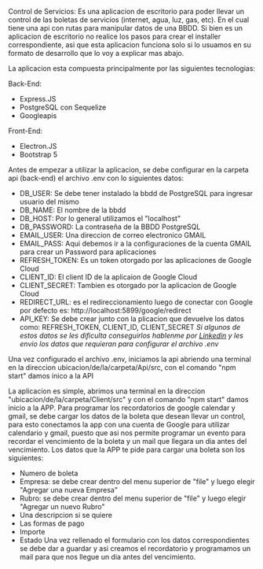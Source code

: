 Control de Servicios: 
Es una aplicacion de escritorio para poder llevar un control de las boletas de servicios (internet, agua, luz, gas, etc). 
En el cual tiene una api con rutas para manipular datos de una BBDD. 
Si bien es un aplicacion de escritorio no realice los pasos para crear el installer correspondiente, 
asi que esta aplicacion funciona solo si lo usuamos en su formato de desarrollo que lo voy a explicar mas abajo.

La aplicacion esta compuesta principalmente por las siguientes tecnologias: 

Back-End: 
  - Express.JS
  - PostgreSQL con Sequelize
  - Googleapis

Front-End:
  - Electron.JS
  - Bootstrap 5

Antes de empezar a utilizar la aplicacion, se debe configurar en la carpeta api (back-end) el archivo .env con lo siguientes datos: 
  - DB_USER: Se debe tener instalado la bbdd de PostgreSQL para ingresar usuario del mismo
  - DB_NAME: El nombre de la bbdd
  - DB_HOST: Por lo general utilizamos el "localhost"
  - DB_PASSWORD: La contraseña de la BBDD PostgreSQL
  - EMAIL_USER: Una direccion de correo electronico GMAIL
  - EMAIL_PASS: Aqui debemos ir a la configuraciones de la cuenta GMAIL para crear un Password para aplicaciones
  - REFRESH_TOKEN: Es un token otorgado por las aplicaciones de Google Cloud
  - CLIENT_ID: El client ID de la aplicaion de Google Cloud
  - CLIENT_SECRET: Tambien es otorgado por la aplicacion de Google Cloud 
  - REDIRECT_URL: es el redireccionamiento luego de conectar con Google por defecto es: http://localhost:5899/google/redirect
  - API_KEY: Se debe crear junto con la plicacion que devuelve los datos como: REFRESH_TOKEN, CLIENT_ID, CLIENT_SECRET
*Si algunos de estos datos se les dificulta conseguirlos hablenme por <a href="https://www.linkedin.com/in/benjamin-mi%C3%B1o-814842170/">Linkedin</a> y les envio los datos que requieran para configurar el archivo .env*

Una vez configurado el archivo .env, iniciamos la api abriendo una terminal en la direccion ubicacion/de/la/carpeta/Api/src, con el comando "npm start" damos inico a la API

La aplicacion es simple, abrimos una terminal en la direccion "ubicacion/de/la/carpeta/Client/src" y con el comando "npm start" damos inicio a la APP.
Para programar los recordatorios de google calendar y gmail, se debe cargar los datos de la boleta que desean llevar un control, 
para esto conectamos la app con una cuenta de Google para utilizar calendario y gmail, puesto que asi nos permite programar un evento para recordar 
el vencimiento de la boleta y un mail que llegara un dia antes del vencimiento.
Los datos que la APP te pide para cargar una boleta son los siguientes: 
  - Numero de boleta
  - Empresa: se debe crear dentro del menu superior de "file" y luego elegir "Agregar una nueva Empresa"
  - Rubro: se debe crear dentro del menu superior de "file" y luego elegir "Agregar un nuevo Rubro"
  - Una descripcion si se quiere
  - Las formas de pago
  - Importe
  - Estado
Una vez rellenado el formulario con los datos correspondientes se debe dar a guardar y asi creamos el recordatorio y programamos un mail para que nos llegue un dia antes del vencimiento.
